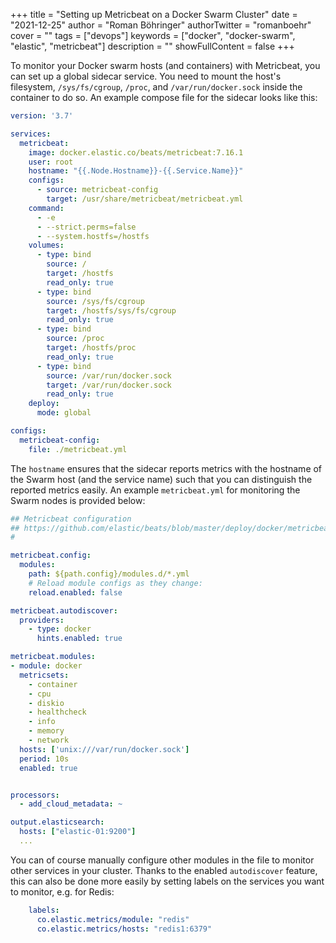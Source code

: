 +++
title = "Setting up Metricbeat on a Docker Swarm Cluster"
date = "2021-12-25"
author = "Roman Böhringer"
authorTwitter = "romanboehr"
cover = ""
tags = ["devops"]
keywords = ["docker", "docker-swarm", "elastic", "metricbeat"]
description = ""
showFullContent = false
+++

To monitor your Docker swarm hosts (and containers) with Metricbeat, you can set up a global sidecar service. You need to mount the host's filesystem, `/sys/fs/cgroup`, `/proc`, and `/var/run/docker.sock` inside the container to do so. An example compose file for the sidecar looks like this:
```yaml
version: '3.7'

services:
  metricbeat:
    image: docker.elastic.co/beats/metricbeat:7.16.1
    user: root
    hostname: "{{.Node.Hostname}}-{{.Service.Name}}"
    configs:
      - source: metricbeat-config
        target: /usr/share/metricbeat/metricbeat.yml
    command:
      - -e
      - --strict.perms=false
      - --system.hostfs=/hostfs
    volumes:
      - type: bind
        source: /
        target: /hostfs
        read_only: true
      - type: bind
        source: /sys/fs/cgroup
        target: /hostfs/sys/fs/cgroup
        read_only: true
      - type: bind
        source: /proc
        target: /hostfs/proc
        read_only: true
      - type: bind
        source: /var/run/docker.sock
        target: /var/run/docker.sock
        read_only: true
    deploy:
      mode: global

configs:
  metricbeat-config:
    file: ./metricbeat.yml
```

The `hostname` ensures that the sidecar reports metrics with the hostname of the Swarm host (and the service name) such that you can distinguish the reported metrics easily.
An example `metricbeat.yml` for monitoring the Swarm nodes is provided below:
```yaml
## Metricbeat configuration
## https://github.com/elastic/beats/blob/master/deploy/docker/metricbeat.docker.yml
#

metricbeat.config:
  modules:
    path: ${path.config}/modules.d/*.yml
    # Reload module configs as they change:
    reload.enabled: false

metricbeat.autodiscover:
  providers:
    - type: docker
      hints.enabled: true

metricbeat.modules:
- module: docker
  metricsets:
    - container
    - cpu
    - diskio
    - healthcheck
    - info
    - memory
    - network
  hosts: ['unix:///var/run/docker.sock']
  period: 10s
  enabled: true


processors:
  - add_cloud_metadata: ~

output.elasticsearch:
  hosts: ["elastic-01:9200"]
  ...
```

You can of course manually configure other modules in the file to monitor other services in your cluster. Thanks to the enabled `autodiscover` feature, this can also be done more easily by setting labels on the services you want to monitor, e.g. for Redis:
```yaml
    labels:
      co.elastic.metrics/module: "redis"
      co.elastic.metrics/hosts: "redis1:6379"
```